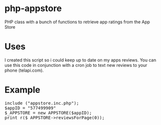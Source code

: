 php-appstore
===================

PHP class with a bunch of functions to retrieve app ratings from the App Store

<h1>Uses </h1>

I created this script so i could keep up to date on my apps reviews.  You can use this code in conjunction with a cron job to text new reviews to your phone (telapi.com).

<h1>Example </h1>

<PRE>
include ("appstore.inc.php");
$appID = "577499909"
$_APPSTORE = new APPSTORE($appID);
print_r($_APPSTORE->reviewsForPage(0));
</PRE>